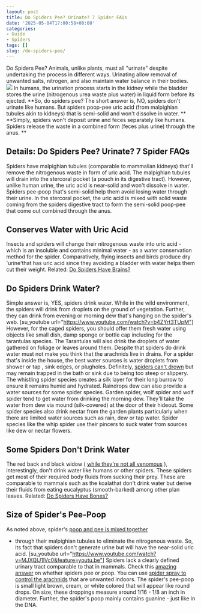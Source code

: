 ```yaml
---
layout: post
title: Do Spiders Pee? Urinate? 7 Spider FAQs
date: '2025-05-04T17:00:58+00:00'
categories:
- Guide
- Spiders
tags: []
slug: /do-spiders-pee/
---
```


Do Spiders Pee? Animals, unlike plants, must all "urinate" despite undertaking the process in different ways. Urinating allow removal of unwanted salts, nitrogen, and also maintain water balance in their bodies.
![](/assets/img/12/Pest-Control.jpg)
In humans, the urination process starts in the kidney while the bladder stores the urine (nitrogenous urea waste plus water) in liquid form before its ejected.
**So, do spiders pee? The short answer is, NO, spiders don't urinate like humans. But spiders poop-pee uric acid (from malpighian tubules akin to kidneys) that is semi-solid and won't dissolve in water. **
**Simply, spiders won't deposit urine and feces separately like humans. Spiders release the waste in a combined form (feces plus urine) through the anus. **
## Details: Do Spiders Pee? Urinate? 7 Spider FAQs
Spiders have malpighian tubules (comparable to mammalian kidneys) that'll remove the nitrogenous waste in form of uric acid. The malpighian tubules will drain into the stercoral pocket (a pouch in its digestive tract).
However, unlike human urine, the uric acid is near-solid and won't dissolve in water. Spiders pee-poop that's semi-solid help them avoid losing water through their urine.
In the stercoral pocket, the uric acid is mixed with solid waste coming from the spiders digestive tract to form the semi-solid poop-pee that come out combined through the anus.
## Conserves Water with Uric Acid
Insects and spiders will change their nitrogenous waste into uric acid - which is an insoluble and contains minimal water - as a water conservation method for the spider.
Comparatively, flying insects and birds produce dry 'urine'that has uric acid since they avoiding a bladder with water helps them cut their weight.
Related:
[Do Spiders Have Brains?](https://pestpolicy.com/do-spiders-have-brains/)
## Do Spiders Drink Water?
Simple answer is, YES, spiders drink water. While in the wild environment, the spiders will drink from droplets on the ground of vegetation. Further, they can drink from evening or morning dew that's hanging on the spider's web.
[su_youtube url="https://www.youtube.com/watch?v=b4ZYrt3TUpM"]
However, for the caged spiders, you should offer them fresh water using objects like small dish, damp sponge or bottle cap including for the tarantulas species. The Tarantulas will also drink the droplets of water gathered on foliage or leaves around them.
Despite that spiders do drink water must not make you think that the arachnids live in drains. For a spider that's inside the house, the best water sources is water droplets from shower or tap , sink edges, or plugholes.
Definitely,
[spiders can't drown](https://pestpolicy.com/can-you-drown-a-spider/)
but may remain trapped in the bath or sink due to being too steep or slippery. The whistling spider species creates a silk layer for their long burrow to ensure it remains humid and hydrated.
Raindrops dew can also provide a water sources for some spider species. Garden spider, wolf spider and wolf spider tend to get water from drinking the morning dew. They'll take the water from dew via mound (silk-covered) at the door of their hideout.
Some spider species also drink nectar from the garden plants particularly when there are limited water sources such as rain, dew or tap water. Spider species like the whip spider use their pincers to suck water from sources like dew or nectar flowers.
## Some Spiders Don't Drink Water
The red back and black widow (
[while they're not all venomous](https://pestpolicy.com/how-venemous-is-a-black-spider-with-white-dots/)
), interestingly, don't drink water like humans or other spiders. These spiders get most of their required body fluids from sucking their prey.
These are comparable to mammals such as the koalathat don't drink water but derive their fluids from eating eucalyptus (smooth-barked) among other plan leaves.
Related:
[Do Spiders Have Bones?](https://pestpolicy.com/do-spiders-have-bones/)
## Size of Spider's Pee-Poop
As noted above, spider's
[poop and pee is mixed together](https://pestpolicy.com/)
- through their malpighian tubules to eliminate the nitrogenous waste. So, its fact that spiders don't generate urine but will have the near-solid uric acid.
[su_youtube url="https://www.youtube.com/watch?v=MJXQIJ1lVc0&feature=youtu.be"]
Spiders lack a clearly defined urinary tract comparable to that in mammals. Check this
[amazing answer](https://www.quora.com/Do-spiders-defecate-urinate-and-is-it-harmful-to-humans)
on whether spiders pee or poop. You can use
[spider spray to control the arachnids](https://pestpolicy.com/best-spider-spray-for-indoors/)
that are unwanted indoors.
The spider's pee-poop is small light brown, cream, or white colored that will appear like round drops. On size, these droppings measure around 1/16 - 1/8 an inch in diameter. Further, the spider's poop mainly contains guanine - just like in the DNA.
